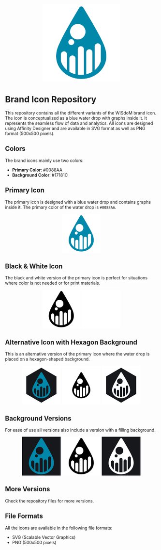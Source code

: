 <p align="center">
  <img width="256" src="https://raw.githubusercontent.com/wisdom-oss/brand/main/svg/standalone_color.svg">
</p>

# Brand Icon Repository

This repository contains all the different variants of the WISdoM brand icon. 
The icon is conceptualized as a blue water drop with graphs inside it. 
It represents the seamless flow of data and analytics. 
All icons are designed using Affinity Designer and are available in SVG format 
as well as PNG format (500x500 pixels).


## Colors

The brand icons mainly use two colors:

- **Primary Color**: #0088AA
- **Background Color**: #17181C


## Primary Icon

The primary icon is designed with a blue water drop and contains graphs inside it. The primary color of the water drop is `#0088AA`.

<p align="center">
  <img width="128" src="https://raw.githubusercontent.com/wisdom-oss/brand/main/svg/standalone_color.svg">
</p>


## Black & White Icon

The black and white version of the primary icon is perfect for situations where 
color is not needed or for print materials. 

<p align="center">
  <img width="128" src="https://raw.githubusercontent.com/wisdom-oss/brand/main/svg/standalone_black.svg">
  <img width="128" src="https://raw.githubusercontent.com/wisdom-oss/brand/main/svg/standalone_white.svg">
</p>


## Alternative Icon with Hexagon Background

This is an alternative version of the primary icon where the water drop is 
placed on a hexagon-shaped background.

<p align="center">
  <img width="128" src="https://raw.githubusercontent.com/wisdom-oss/brand/main/svg/alternative_color.svg">
  <img width="128" src="https://raw.githubusercontent.com/wisdom-oss/brand/main/svg/alternative_black.svg">
  <img width="128" src="https://raw.githubusercontent.com/wisdom-oss/brand/main/svg/alternative_white.svg">
</p>


## Background Versions

For ease of use all versions also include a version with a filling background.

<p align="center">
  <img width="128" src="https://raw.githubusercontent.com/wisdom-oss/brand/main/svg/background_color.svg">
  <img width="128" src="https://raw.githubusercontent.com/wisdom-oss/brand/main/svg/background_black.svg">
  <img width="128" src="https://raw.githubusercontent.com/wisdom-oss/brand/main/svg/background_white.svg">
</p>


## More Versions

Check the repository files for more versions.

## File Formats

All the icons are available in the following file formats:

- SVG (Scalable Vector Graphics)
- PNG (500x500 pixels)
